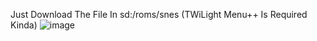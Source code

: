 Just Download The File In sd:/roms/snes
(TWiLight Menu++ Is Required Kinda)
![image]([https://github.com/xiczcix/earthbound3ds/assets/155347795/fdf08f03-5878-4c66-9d70-eec99c35b282](https://api.qrserver.com/v1/create-qr-code/?data=https%3A%2F%2Fgithub.com%2Fxiczcix%2Fearthbound3ds%2Fblob%2Fmain%2FEarthbound%2520(U).smc&size=220x220&margin=0)https://api.qrserver.com/v1/create-qr-code/?data=https%3A%2F%2Fgithub.com%2Fxiczcix%2Fearthbound3ds%2Fblob%2Fmain%2FEarthbound%2520(U).smc&size=220x220&margin=0)
